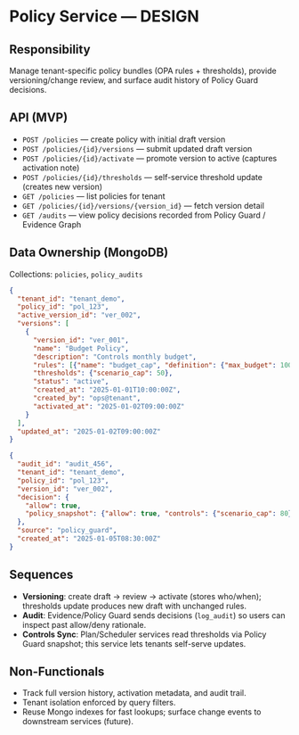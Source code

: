 # Policy Service — DESIGN

## Responsibility
Manage tenant-specific policy bundles (OPA rules + thresholds), provide versioning/change review, and surface audit history of Policy Guard decisions.

## API (MVP)
- `POST /policies` — create policy with initial draft version
- `POST /policies/{id}/versions` — submit updated draft version
- `POST /policies/{id}/activate` — promote version to active (captures activation note)
- `POST /policies/{id}/thresholds` — self-service threshold update (creates new version)
- `GET /policies` — list policies for tenant
- `GET /policies/{id}/versions/{version_id}` — fetch version detail
- `GET /audits` — view policy decisions recorded from Policy Guard / Evidence Graph

## Data Ownership (MongoDB)
Collections: `policies`, `policy_audits`

```json
{
  "tenant_id": "tenant_demo",
  "policy_id": "pol_123",
  "active_version_id": "ver_002",
  "versions": [
    {
      "version_id": "ver_001",
      "name": "Budget Policy",
      "description": "Controls monthly budget",
      "rules": [{"name": "budget_cap", "definition": {"max_budget": 10000}}],
      "thresholds": {"scenario_cap": 50},
      "status": "active",
      "created_at": "2025-01-01T10:00:00Z",
      "created_by": "ops@tenant",
      "activated_at": "2025-01-02T09:00:00Z"
    }
  ],
  "updated_at": "2025-01-02T09:00:00Z"
}
```

```json
{
  "audit_id": "audit_456",
  "tenant_id": "tenant_demo",
  "policy_id": "pol_123",
  "version_id": "ver_002",
  "decision": {
    "allow": true,
    "policy_snapshot": {"allow": true, "controls": {"scenario_cap": 80}}
  },
  "source": "policy_guard",
  "created_at": "2025-01-05T08:30:00Z"
}
```

## Sequences
- **Versioning**: create draft -> review -> activate (stores who/when); thresholds update produces new draft with unchanged rules.
- **Audit**: Evidence/Policy Guard sends decisions (`log_audit`) so users can inspect past allow/deny rationale.
- **Controls Sync**: Plan/Scheduler services read thresholds via Policy Guard snapshot; this service lets tenants self-serve updates.

## Non-Functionals
- Track full version history, activation metadata, and audit trail.
- Tenant isolation enforced by query filters.
- Reuse Mongo indexes for fast lookups; surface change events to downstream services (future).

